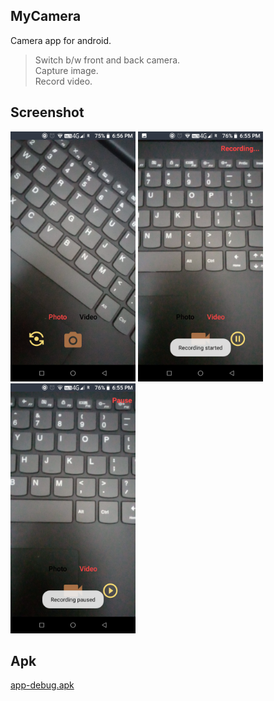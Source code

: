 ## **MyCamera**
Camera app for android.<br>
> Switch b/w front and back camera.<br>
> Capture image.<br>
> Record video.

## **Screenshot**
<img src="src/screenshot_1.png" width=200 height=400/>  <img src="src/screenshot_2.png" width=200 height=400/> <img src="src/screenshot_3.png" width=200 height=400/>

## **Apk**
[app-debug.apk](src/app-debug.apk?raw=true)

